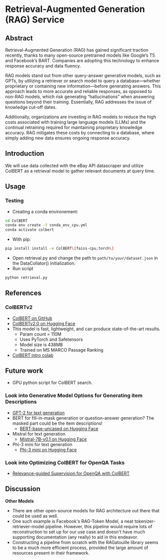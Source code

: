 # Retrieval-Augmented Generation (RAG) Service

## Abstract
Retrieval-Augmented Generation (RAG) has gained significant traction recently, thanks to many open-source pretrained models like Google’s T5 and Facebook’s BART. Companies are adopting this technology to enhance response accuracy and data fluency.

RAG models stand out from other query-answer generative models, such as GPTs, by utilizing a retriever or search model to query a database—whether proprietary or containing new information—before generating answers. This approach leads to more accurate and reliable responses, as opposed to non-RAG models, which risk generating “hallucinations” when answering questions beyond their training. Essentially, RAG addresses the issue of knowledge cut-off dates.

Additionally, organizations are investing in RAG models to reduce the high costs associated with training large language models (LLMs) and the continual retraining required for maintaining proprietary knowledge accuracy. RAG mitigates these costs by connecting to a database, where simply adding new data ensures ongoing response accuracy.

## Introduction

We will use data collected with the eBay API datascraper and utilize ColBERT as a retrieval model to gather relevant documents at query time.

## Usage
<!--
### Quick Start
- Only supports CPU right now!
- Download Docker Desktop [here](https://www.docker.com/products/docker-desktop/).
- Build and run the container
```sh
docker build -t user:colbert .
docker run -it user:colbert
```
  - This takes some time load initially (~1-2 minutes). Once loaded though answering queries is extremely quick!
- Or follow the `Testing` section below to test with conda.
-->
### Testing
- Creating a conda environement:
```sh
cd ColBERT
conda env create -f conda_env_cpu.yml
conda activate colbert
```
- With pip:
```sh
pip install install -e ColBERT\[faiss-cpu,torch\]
```

- Open retrieval.py and change the path to `path/to/your/dataset.json` in the DataCollator() initialization.
- Run script
```sh
python retrieval.py
```

## References

### ColBERTv2
- [ColBERT on GitHub](https://github.com/stanford-futuredata/ColBERT?tab=readme-ov-file)
- [ColBERTv2.0 on Hugging Face](https://huggingface.co/colbert-ir/colbertv2.0)
- This model is fast, lightweight, and can produce state-of-the-art results.
  - Param count = 110M
  - Uses PyTorch and Safetensors
  - Model size is 438MB
  - Trained on MS MARCO Passage Ranking
- [ColBERT intro colab](https://colab.research.google.com/github/stanford-futuredata/ColBERT/blob/main/docs/intro2new.ipynb#scrollTo=JRiOnzxtwI0j)

## Future work
- GPU python script for ColBERT search.

### Look into Generative Model Options for Generating item Descriptions
- [GPT-2 for text generation](https://huggingface.co/openai-community/gpt2/tree/main)
- BERT for fill-in-mask generation or question-answer generation? The masked part could be the item descriptions!
  - [BERT-base-uncased on Hugging Face](https://huggingface.co/google-bert/bert-base-uncased/tree/main)
- Mistral for text generation
  - [Mistral-7B-v0.1 on Hugging Face](https://huggingface.co/mistralai/Mistral-7B-v0.1?text=My+name+is+Julien+and+I+like+to)
- Phi-3 mini for text generation
  - [Phi-3 mini on Hugging Face](https://huggingface.co/microsoft/Phi-3-mini-4k-instruct?text=Give+a+seller+description+for+the+following+item+‘Apple+Watch’)

### Look into Optimizing ColBERT for OpenQA Tasks
- [Relevance-guided Supervision for OpenQA with ColBERT](https://arxiv.org/abs/2007.00814)

## Discussion

**Other Models**
- There are other open-source models for RAG architecture out there that could be used as well.
- One such example is Facebook's RAG-Token Model, a neat tokenizer-retriever-model pipeline. However, this pipeline would require lots of reconstruction to set up for our use case and doesn't have much supporting documentation (any really) to aid in this endeavor.
- Constructing a pipeline from scratch with the RAGatouille library seems to be a much more efficient process, provided the large amount of resources present in their framework.

